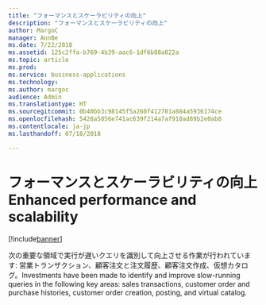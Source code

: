 ```yaml
---
title: "フォーマンスとスケーラビリティの向上"
description: "フォーマンスとスケーラビリティの向上"
author: MargoC
manager: AnnBe
ms.date: 7/22/2018
ms.assetid: 125c2ffa-b769-4b39-aac6-1df6b88a822a
ms.topic: article
ms.prod: 
ms.service: business-applications
ms.technology: 
ms.author: margoc
audience: Admin
ms.translationtype: HT
ms.sourcegitcommit: 0b40bb3c98145f5a260f412701a884a5936174ce
ms.openlocfilehash: 5428a5856e741ac639f214a7af918ad89b2e0ab8
ms.contentlocale: ja-jp
ms.lasthandoff: 07/18/2018

---
```

#  <a name="enhanced-performance-and-scalability"></a><span data-ttu-id="c233b-103">フォーマンスとスケーラビリティの向上</span><span class="sxs-lookup"><span data-stu-id="c233b-103">Enhanced performance and scalability</span></span>


[!include[banner](../../includes/banner.md)]

<span data-ttu-id="c233b-104">次の重要な領域で実行が遅いクエリを識別して向上させる作業が行われています: 営業トランザクション、顧客注文と注文履歴、顧客注文作成、仮想カタログ。</span><span class="sxs-lookup"><span data-stu-id="c233b-104">Investments have been made to identify and improve slow-running queries in the following key areas: sales transactions, customer order and purchase histories, customer order creation, posting, and virtual catalog.</span></span>

